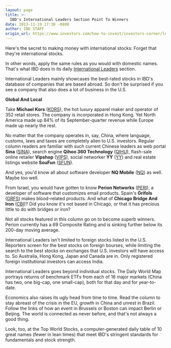 ```yaml
---
layout: page
title: >-
  IBD's International Leaders Section Point To Winners
date: 2013-11-19 17:30 -0800
author: IBD STAFF
origin_url: https://www.investors.com/how-to-invest/investors-corner/learn-to-analyze-international-stock-leaders/
---
```


Here's the secret to making money with international stocks: Forget that they're international stocks.

In other words, apply the same rules as you would with domestic names. That's what IBD does in its daily [International Leaders](http://news.investors.com/investing/international-leaders.htm) section.

International Leaders mainly showcases the best-rated stocks in IBD's database of companies that are based abroad. So don't be surprised if you see a company that also does a lot of business in the U.S.

**Global And Local**

Take **Michael Kors** ([KORS](https://research.investors.com/quote.aspx?symbol=KORS)), the hot luxury apparel maker and operator of 352 retail stores. The company is incorporated in Hong Kong. Yet North America made up 84% of its September-quarter revenue while Europe made up nearly the rest.

No matter that the company operates in, say, China, where language, customs, laws and taxes are completely alien to U.S. investors. Regular column readers are familiar with such current Chinese leaders as web portal **Sina** ([SINA](https://research.investors.com/quote.aspx?symbol=SINA)), search engine **Qihoo 360 Technology** ([QIHU](https://research.investors.com/quote.aspx?symbol=QIHU)), flash-sale online retailer **Vipshop** ([VIPS](https://research.investors.com/quote.aspx?symbol=VIPS)), social networker **YY** ([YY](https://research.investors.com/quote.aspx?symbol=YY)) and real estate listings website **SouFun** ([SFUN](https://research.investors.com/quote.aspx?symbol=SFUN)).

And yes, you'd know all about software developer **NQ Mobile** ([NQ](https://research.investors.com/quote.aspx?symbol=NQ)) as well. Maybe too well.

From Israel, you would have gotten to know **Perion Networks** ([PERI](https://research.investors.com/quote.aspx?symbol=PERI)), a developer of software that customizes email products. Spain's **Grifols** ([GRFS](https://research.investors.com/quote.aspx?symbol=GRFS)) makes blood-related products. And what of **Chicago Bridge And Iron** ([CBI](https://research.investors.com/quote.aspx?symbol=CBI))? Did you know it's not based in Chicago, or that it has precious little to do with bridges or iron?

Not all stocks featured in this column go on to become superb winners. Perion currently has a 69 Composite Rating and is sinking further below its 200-day moving average.

International Leaders isn't limited to foreign stocks listed in the U.S. Reporters screen for the best stocks on foreign bourses, while limiting the search to the best stocks on exchanges that U.S. investors will have access to. So Australia, Hong Kong, Japan and Canada are in. Only registered foreign institutional investors can access India.

International Leaders goes beyond individual stocks. The Daily World Map portrays returns of benchmark ETFs from each of 16 major markets (China has two, one big-cap, one small-cap), both for that day and for year-to-date.

Economics also raises its ugly head from time to time. Read the column to stay abreast of the crisis in the EU, growth in China and unrest in Brazil. Follow the links of how an event in Brussels or Boston can impact Berlin or Beijing. The world is connected as never before, and that's not always a good thing.

Look, too, at the Top World Stocks, a computer-generated daily table of 10 great names (fewer in lean times) that meet IBD's stringent standards for fundamentals and stock strength.
